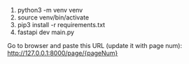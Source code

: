 1. python3 -m venv venv
2. source venv/bin/activate
3. pip3 install -r requirements.txt
4. fastapi dev main.py

Go to browser and paste this URL (update it with page num): http://127.0.0.1:8000/page/{pageNum}